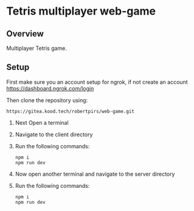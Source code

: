 # Tetris multiplayer web-game

## Overview

Multiplayer Tetris game.

## Setup

First make sure you an account setup for ngrok, if not create an account
https://dashboard.ngrok.com/login

Then clone the repository using:

    https://gitea.kood.tech/robertpirs/web-game.git

1.  Next Open a terminal
2.  Navigate to the client directory
3.  Run the following commands:

        npm i
        npm run dev

4.  Now open another terminal and navigate to the server directory
5.  Run the following commands:

        npm i
        npm run dev
